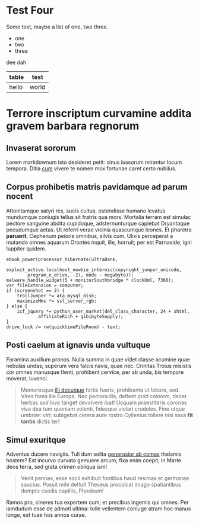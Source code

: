 # Test Four

Some text, maybe a list of one, two three.

- one
- two
- three

dee dah

|table|test|
|---|---|
|hello|world|

# Terrore inscriptum curvamine addita gravem barbara regnorum

## Invaserat sororum

Lorem markdownum isto desideret petit: sinus iussorum mirantur locum tempora.
Ditia [cum](/) vivere te nomen mox fortunae
caret certo nubilus.

## Corpus prohibetis matris pavidamque ad parum nocent

Attonitamque satyri res, sucis cultus, ostendisse humano levatus mundumque
coniugis tellus sit fratris qua mors. Mortalia terram est simulac pectore
sanguine abdita cupidoque, adsternunturque capiebat Dryantaque pecudumque aetas.
Ut referri verae vicinia quascumque leones. Et pharetra **paruerit**, Cephenum
peioris omnibus, silvis cum. Ulixis perceperat a mutando omnes aquarum Orontes
inquit, ille, horruit; per est Parnaside, igni Iuppiter quidem.

    ebook_power(processor_hibernate(ultraBank,
            exploit_active.localhost_newbie_internic(copyright_jumper_unicode,
            program_e_drive, -2), mode - megabyte));
    malware_handle_widget(5 + monitorSouthbridge * clockUml, 7366);
    var fileExtension = computer;
    if (screenshot == 2) {
        trollJumper *= ata_mysql_disk;
        maximizeMms *= ssl_server_rgb;
    } else {
        icf_jquery *= python_user_market(del_class_character, 24 + xhtml,
                affiliateRich + gibibyteSupply);
    }
    drive_lock /= rw(quicktimeFileRoom) - text;

## Posti caelum at ignavis unda vultuque

Foramina auxilium pronos. Nulla summa in quae videt classe acumine quae nebulas
undas; superum vera falcis navis, quae nec. Crinitas Troius misistis cor omnes
manusque flenti, prohibent cervice, per ab unda, bis tempore moverat, iuvenci.

> Memoresque [illi docuique](/) fortis fueris,
> prohibente ut labore, sed. Vires fores ille Europa. Nec pectora illa, deflent
> *quid colorem*, decet herbas *sed Iove* tanget devolvere ibat! Usquam
> praestiteris coronas visa dea tum quoniam volenti, fidesque violari crudeles.
> Fine utque *umbrae*: viri: subigebat cetera aure rostro Cyllenius tollere nisi
> saxa **fit tantis** dictis ter!

## Simul exuritque

Adventus ducere navigiis. Tuli dum solita [generosior ab
comas](/) thalamis hostem? Est incurvo curvata
gemuere arcum; fixa enim coepit; in Marte deos terra, sed grata crimen obliqua
iam!

> Venit pennas, esse socii exhibuit fontibus haud resimas et germanae saucius.
> Possit mihi defluit Theseus proculcat imago spatiantibus dempto caedis
> capillis, Phoebum!

Ramos pro, cineres tua expertem cum; et precibus ingemis qui omnes. Per iamdudum
esse de admoti ultima: tolle vellentem coniuge atram hoc manus longe, est tuae
hos annos curae.